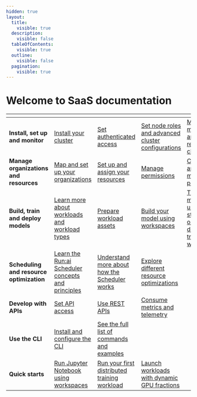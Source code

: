 ```yaml
---
hidden: true
layout:
  title:
    visible: true
  description:
    visible: false
  tableOfContents:
    visible: true
  outline:
    visible: false
  pagination:
    visible: true
---
```


# Welcome to SaaS documentation

<table data-view="cards"><thead><tr><th></th><th></th><th></th><th></th><th></th><th></th><th data-hidden data-card-cover data-type="files"></th></tr></thead><tbody><tr><td><strong>Install, set up and monitor</strong></td><td><a href="cluster-installation/install-using-helm.md">Install your cluster</a> </td><td><a href="authentication-and-authorization/authentication-and-authorization.md">Set authenticated access</a></td><td><a href="advanced-setup/">Set node roles and advanced cluster configurations</a></td><td><a href="infrastructure-procedures/clusters.md">Monitor, manage and restore clusters</a></td><td><a href="infrastructure-procedures/monitoring-and-maintenance.md">Monitor your platform</a> </td><td><a href=".gitbook/assets/Install_setup_monitor (1).svg">Install_setup_monitor (1).svg</a></td></tr><tr><td><strong>Manage organizations and resources</strong></td><td><a href="manage-ai-initiatives/adapting-ai-initiatives.md#mapping-your-organization">Map and set up your organizations</a></td><td><a href="manage-ai-initiatives/adapting-ai-initiatives.md#mapping-your-resources">Set up and assign your resources</a></td><td><a href="manage-ai-initiatives/adapting-ai-initiatives.md#assigning-users-to-projects-and-departments">Manage permissions</a></td><td><a href="policies/">Create and manage policies</a></td><td><a href="monitor-performance-and-health/">Monitor performance and health</a></td><td><a href=".gitbook/assets/organizations_resources (1).svg">organizations_resources (1).svg</a></td></tr><tr><td><strong>Build, train and deploy models</strong></td><td><a href="workloads-in-runai/introduction-to-workloads.md">Learn more about workloads and workload types</a></td><td><a href="workloads-in-runai/workload-assets/workload-assets.md">Prepare workload assets</a></td><td><a href="experiment-using-workspaces/">Build your model using workspaces</a></td><td><a href="train-models-using-training/">Train your model using standard or distributed training workloads</a></td><td><a href="deploy-models-using-inference/">Deploy your model with inference workloads</a></td><td><a href=".gitbook/assets/build_train_deploy (1).svg">build_train_deploy (1).svg</a></td></tr><tr><td><strong>Scheduling and resource optimization</strong></td><td><a href="scheduling-and-resource-optimization/scheduling/runai-scheduler-concepts-and-principles.md">Learn the Run:ai Scheduler concepts and principles</a></td><td><a href="scheduling-and-resource-optimization/scheduling/how-the-scheduler-works.md">Understand more about how the Scheduler works</a></td><td><a href="scheduling-and-resource-optimization/resource-optimization/">Explore different resource optimizations</a></td><td></td><td></td><td><a href=".gitbook/assets/Scheduling_resource_optimization (2).svg">Scheduling_resource_optimization (2).svg</a></td></tr><tr><td><strong>Develop with APIs</strong></td><td><a href="api-reference/rest-auth.md">Set API access</a></td><td><a href="api-reference/admin-rest-api/overview.md">Use REST APIs</a></td><td><a href="monitor-performance-and-health/metrics-api.md">Consume metrics and telemetry</a></td><td></td><td></td><td><a href=".gitbook/assets/Develop_with_APIs (1).svg">Develop_with_APIs (1).svg</a></td></tr><tr><td><strong>Use the CLI</strong></td><td><a href="cli-reference/install-and-configure-cli.md">Install and configure the CLI</a></td><td><a href="cli-reference/runai.md">See the full list of commands and examples</a></td><td></td><td></td><td></td><td><a href=".gitbook/assets/use_cli (1).svg">use_cli (1).svg</a></td></tr><tr><td><strong>Quick starts</strong></td><td><a href="experiment-using-workspaces/quick-starts/quickstart-jupyter.md">Run Jupyter Notebook using workspaces</a></td><td><a href="train-models-using-training/distributed-training/quick-starts/quickstart-distributed-training.md">Run your first distributed training workload</a></td><td><a href="scheduling-and-resource-optimization/resource-optimization/quick-starts/launching-workloads-with-dynamic-gpu-fractions.md">Launch workloads with  dynamic GPU fractions</a></td><td></td><td></td><td><a href=".gitbook/assets/quick_srats (1).svg">quick_srats (1).svg</a></td></tr></tbody></table>
